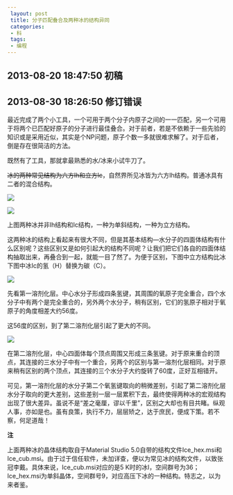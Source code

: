 ```yaml
---
 layout: post
 title: 分子匹配叠合及两种冰的结构异同
 categories: 
 - 科
 tags:
 - 编程
---
```



## 2013-08-20 18:47:50 初稿

## 2013-08-30 18:26:50 修订错误

最近完成了两个小工具，一个可用于两个分子内原子之间的一一匹配，另一个可用于将两个已匹配好原子的分子进行最佳叠合。对于前者，若是不依赖于一些先验的知识或是采用近似，其实是个NP问题，原子个数一多就很难求解了。对于后者，倒是存在很简洁的方法。

既然有了工具，那就拿最熟悉的水/冰来小试牛刀了。

<del>冰的两种常见结构为六方Ih和立方Ic</del>，自然界所见冰皆为六方Ih结构。普通冰具有二者的混合结构。

![](https://jerkwin.github.io/pic/2013-08-20-分子匹配叠合及两种冰的结构异同_1.jpg)

![](https://jerkwin.github.io/pic/2013-08-20-分子匹配叠合及两种冰的结构异同_2.jpg)

上图两种冰并非Ih结构和Ic结构，一种为单斜结构，一种为立方结构。

这两种冰的结构上看起来有很大不同，但是其基本结构—水分子的四面体结构有什么区别呢？这些区别又是如何引起大的结构不同呢？让我们把它们各自的四面体结构抽取出来，再叠合到一起，就能一目了然了。为便于区别，下图中立方结构比冰下图中冰Ic的氢（H）替换为碳（C）。

![](https://jerkwin.github.io/pic/2013-08-20-分子匹配叠合及两种冰的结构异同_3.png)

先看第一溶剂化层。中心水分子形成四条氢键，其周围的氧原子完全重合，四个水分子中有两个是完全重合的，另外两个水分子，稍有区别，它们的氢原子相对于氧原子的角度相差大约56度。

这56度的区别，到了第二溶剂化层引起了更大的不同。

![](https://jerkwin.github.io/pic/2013-08-20-分子匹配叠合及两种冰的结构异同_4.png)

在第二溶剂化层，中心四面体每个顶点周围又形成三条氢键。对于原来重合的顶点，其连接的三水分子中有一个重合，另两个的区别与第一溶剂化层相同。对于原来稍有区别的两个顶点，其连接的三个水分子大约旋转了60度，正好互相错开。

可见，第一溶剂化层的水分子第二个氧氢键取向的稍微差别，引起了第二溶剂化层水分子取向的更大差别，这些差别一层一层累积下去，最终使得两种冰的宏观结构出现了很大差异。虽说不是“差之毫厘，谬以千里”，区别之大却也有目共睹。纵观人事，亦如是也。虽有良策，执行不力，层层矫之，达于庶民，便成下策。若不察，何足道哉！

**注**

上面两种冰的晶体结构取自于Material Studio 5.0自带的结构文件Ice_hex.msi和Ice_cub.msi。由于过于信任软件，未加详查，便以为常见冰的结构文件，以致张冠李戴。具体来说，Ice_cub.msi对应的是5 K时的冰I，空间群号为36；Ice_hex.msi为单斜晶体，空间群号9，对应高压下冰的一种结构。特志之，以为来者鉴。
